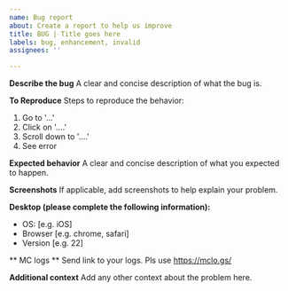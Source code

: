 ```yaml
---
name: Bug report
about: Create a report to help us improve
title: BUG | Title goes here
labels: bug, enhancement, invalid
assignees: ''

---
```


**Describe the bug**
A clear and concise description of what the bug is.

**To Reproduce**
Steps to reproduce the behavior:
1. Go to '...'
2. Click on '....'
3. Scroll down to '....'
4. See error

**Expected behavior**
A clear and concise description of what you expected to happen.

**Screenshots**
If applicable, add screenshots to help explain your problem.

**Desktop (please complete the following information):**
 - OS: [e.g. iOS]
 - Browser [e.g. chrome, safari]
 - Version [e.g. 22]

** MC logs **
Send link to your logs. Pls use https://mclo.gs/

**Additional context**
Add any other context about the problem here.
